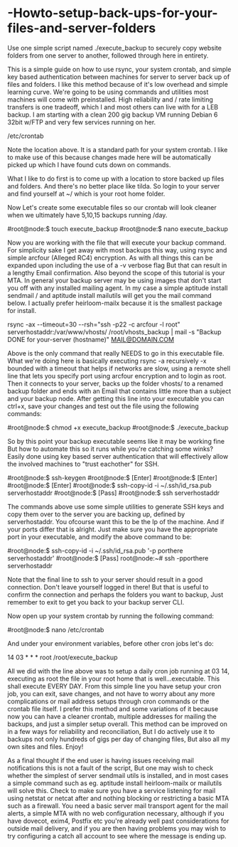 # -Howto-setup-back-ups-for-your-files-and-server-folders
Use one simple script named ./execute_backup to securely copy website folders from one server to another, followed through here in entirety.





This is a simple guide on how to use rsync, your system crontab, and simple key based authentication between machines for server to server back up of files and folders. I like this method because of it's low overhead and simple learning curve. We're going to be using commands and utilities most machines will come with preinstalled. High reliability and / rate limiting transfers is one tradeoff, which I and most others can live with for a LEB backup. I am starting with a clean 200 gig backup VM running Debian 6 32bit w/FTP and very few services running on her.




/etc/crontab




Note the location above. It is a standard path for your system crontab. I like to make use of this because changes made here will be automatically picked up which I have found cuts down on commands.




What I like to do first is to come up with a location to store backed up files and folders. And there's no better place like tilda. So login to your server and find yourself at ~/ which is your root home folder.




Now Let's create some executable files so our crontab will look cleaner when we ultimately have 5,10,15 backups running /day.




#root@node:$ touch execute_backup 
#root@node:$ nano execute_backup




Now you are working with the file that will execute your backup command. For simplicity sake I get away with most backups this way, using rsync and simple arcfour (Alleged RC4) encryption. As with all things this can be expanded upon including the use of a -v verbose flag But that can result in a lengthy Email confirmation. Also beyond the scope of this tutorial is your MTA. In general your backup server may be using images that don't start you off with any installed mailing agent. In my case a simple aptitude install sendmail / and aptitude install mailutils will get you the mail command below. I actually prefer heirloom-mailx because it is the smallest package for install.




rsync -ax --timeout=30 --rsh="ssh -p22 -c arcfour -l root" serverhostaddr:/var/www/vhosts/ /root/vhosts_backup | mail -s "Backup DONE for your-server (hostname)" MAIL@DOMAIN.COM




Above is the only command that really NEEDS to go in this executable file. What we're doing here is basically executing rsync -a recursively -x bounded with a timeout that helps if networks are slow, using a remote shell line that lets you specify port using arcfour encryption and to login as root. Then it connects to your server, backs up the folder vhosts/ to a renamed backup folder and ends with an Email that contains little more than a subject and your backup node. After getting this line into your executable you can ctrl+x, save your changes and test out the file using the following commands:




#root@node:$ chmod +x execute_backup 
#root@node:$ ./execute_backup




So by this point your backup executable seems like it may be working fine But how to automate this so it runs while you're catching some winks? Easily done using key based server authentication that will effectively allow the involved machines to "trust eachother" for SSH.




#root@node:$ ssh-keygen 
#root@node:$ [Enter]
#root@node:$ [Enter] 
#root@node:$ [Enter] 
#root@node:$ ssh-copy-id -i ~/.ssh/id_rsa.pub serverhostaddr 
#root@node:$ [Pass] 
#root@node:$ ssh serverhostaddr




The commands above use some simple utilities to generate SSH keys and copy them over to the server you are backing up, defined by serverhostaddr. You ofcourse want this to be the Ip of the machine. And if your ports differ that is alright. Just make sure you have the appropriate port in your executable, and modify the above command to be:




#root@node:$ ssh-copy-id -i ~/.ssh/id_rsa.pub '-p porthere serverhostaddr' 
#root@node:$ [Pass] root@node:~# ssh -pporthere serverhostaddr




Note that the final line to ssh to your server should result in a good connection. Don't leave yourself logged in there! But that is useful to confirm the connection and perhaps the folders you want to backup, Just remember to exit to get you back to your backup server CLI.




Now open up your system crontab by running the following command:


#root@node:$ nano /etc/crontab


And under your environment variables, before other cron jobs let's do:




14 03 * * * root /root/execute_backup




All we did with the line above was to setup a daily cron job running at 03 14, executing as root the file in your root home that is well...executable. This shall execute EVERY DAY. From this simple line you have setup your cron job, you can exit, save changes, and not have to worry about any more complications or mail address setups through cron commands or the crontab file itself. I prefer this method and some variations of it because now you can have a cleaner crontab, multiple addresses for mailing the backups, and just a simpler setup overall. This method can be improved on in a few ways for reliability and reconciliation, But I do actively use it to backups not only hundreds of gigs per day of changing files, But also all my own sites and files. Enjoy!




As a final thought if the end user is having issues receiving mail notifications this is not a fault of the script, But one may wish to check whether the simplest of server sendmail utils is installed, and in most cases a simple command such as eg. aptitude install heirloom-mailx or mailutils will solve this. Check to make sure you have a service listening for mail using netstat or netcat after and nothing blocking or restricting a basic MTA such as a firewall. You need a basic server mail transport agent for the mail alerts, a simple MTA with no web configuration necessary, although if you have dovecot, exim4, Postfix etc you're already well past considerations for outside mail delivery, and if you are then having problems you may wish to try configuring a catch all account to see where the message is ending up.
